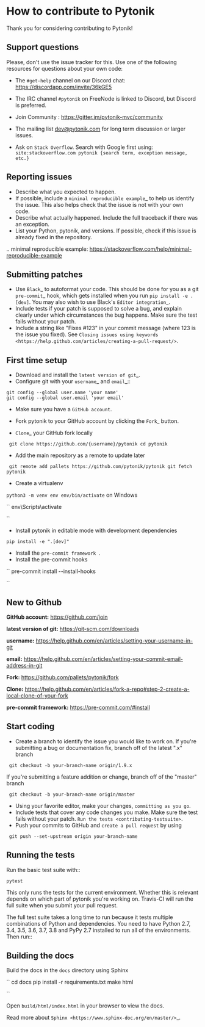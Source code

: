 How to contribute to Pytonik
============================

Thank you for considering contributing to Pytonik!

Support questions
-----------------

Please, don't use the issue tracker for this. Use one of the following
resources for questions about your own code:

* The ``#get-help`` channel on our Discord chat: https://discordapp.com/invite/36kGE5

* The IRC channel ``#pytonik`` on FreeNode is linked to Discord, but Discord is preferred.

* Join Community : https://gitter.im/pytonik-mvc/community

* The mailing list dev@pytonik.com for long term discussion or larger issues.
* Ask on ``Stack Overflow``. Search with Google first using:
	``site:stackoverflow.com pytonik {search term, exception message, etc.} ``


Reporting issues
----------------

- Describe what you expected to happen.
- If possible, include a `minimal reproducible example`_ to help us
	identify the issue. This also helps check that the issue is not with
	your own code.
- Describe what actually happened. Include the full traceback if there was an
	exception.
- List your Python, pytonik, and versions. If possible, check if this
	issue is already fixed in the repository.

.. minimal reproducible example: https://stackoverflow.com/help/minimal-reproducible-example

Submitting patches
------------------

- Use ``Black``_ to autoformat your code. This should be done for you as a
	git ``pre-commit``_ hook, which gets installed when you run ``pip install -e .[dev]``.
	You may also wish to use Black's ``Editor integration``_.
- Include tests if your patch is supposed to solve a bug, and explain
	clearly under which circumstances the bug happens. Make sure the test fails
	without your patch.
- Include a string like "Fixes #123" in your commit message
	(where 123 is the issue you fixed).
	See `Closing issues using keywords
	<https://help.github.com/articles/creating-a-pull-request/>`.

First time setup
----------------

- Download and install the `latest version of git`_.
- Configure git with your `username`_ and `email`_::
```
git config --global user.name 'your name'
git config --global user.email 'your email'
```
- Make sure you have a ``GitHub account``.
- Fork pytonik to your GitHub account by clicking the `Fork`_ button.

- `Clone`_ your GitHub fork locally

`` 
git clone https://github.com/{username}/pytonik
cd pytonik 
``

- Add the main repository as a remote to update later

`` 
git remote add pallets https://github.com/pytonik/pytonik
git fetch pytonik
``

- Create a virtualenv

``
python3 -m venv env
env/bin/activate
``
on Windows

`` 
env\Scripts\activate

``

- Install pytonik in editable mode with development dependencies

`` pip install -e ".[dev]" ``

- Install the ``pre-commit framework ``.
- Install the pre-commit hooks

`` 
pre-commit install --install-hooks

``

New to Github
------------

**GitHub account:** https://github.com/join

**latest version of git:** https://git-scm.com/downloads

**username:** https://help.github.com/en/articles/setting-your-username-in-git

**email:** https://help.github.com/en/articles/setting-your-commit-email-address-in-git

**Fork:** https://github.com/pallets/pytonik/fork

**Clone:** https://help.github.com/en/articles/fork-a-repo#step-2-create-a-local-clone-of-your-fork

**pre-commit framework:** https://pre-commit.com/#install


Start coding
------------

- Create a branch to identify the issue you would like to work on. If you're submitting a bug or documentation fix, branch off of the latest ".x" branch

`` 
git checkout -b your-branch-name origin/1.9.x 
``

If you're submitting a feature addition or change, branch off of the
"master" branch

`` 
git checkout -b your-branch-name origin/master
``

- Using your favorite editor, make your changes, `` committing as you go ``.
- Include tests that cover any code changes you make. Make sure the test fails without your patch. `` Run the tests <contributing-testsuite> ``.
- Push your commits to GitHub and ``create a pull request`` by using

`` 
git push --set-upstream origin your-branch-name 
``


Running the tests
-----------------

Run the basic test suite with::

``pytest``

This only runs the tests for the current environment. Whether this is relevant
depends on which part of pytonik you're working on. Travis-CI will run the full
suite when you submit your pull request.

The full test suite takes a long time to run because it tests multiple
combinations of Python and dependencies. You need to have Python 2.7, 3.4,
3.5, 3.6, 3.7, 3.8 and PyPy 2.7 installed to run all of the environments. Then run::

Building the docs
-----------------

Build the docs in the ``docs`` directory using Sphinx

``
cd docs
pip install -r requirements.txt
make html

``

Open ``build/html/index.html`` in your browser to view the docs.

Read more about `Sphinx <https://www.sphinx-doc.org/en/master/>`_.
